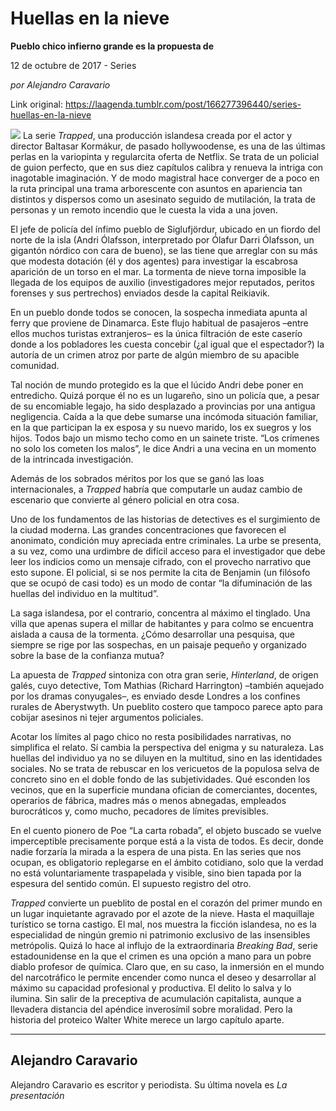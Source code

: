 # Huellas en la nieve

**Pueblo chico infierno grande es la propuesta de**

12 de octubre de 2017 - Series

_por Alejandro Caravario_

Link original: https://laagenda.tumblr.com/post/166277396440/series-huellas-en-la-nieve

![](https://64.media.tumblr.com/2561f2264001c6c842d6a9042bf2423e/tumblr_inline_pjzvpjfDuQ1t6q87u_500.jpg)
La serie *Trapped*, una producción islandesa creada por el actor y director Baltasar Kormákur, de pasado hollywoodense, es una de las últimas perlas en la variopinta y regularcita oferta de Netflix. Se trata de un policial de guion perfecto, que en sus diez capítulos calibra y renueva la intriga con inagotable imaginación. Y de modo magistral hace converger de a poco en la ruta principal una trama arborescente con asuntos en apariencia tan distintos y dispersos como un asesinato seguido de mutilación, la trata de personas y un remoto incendio que le cuesta la vida a una joven. 

El jefe de policía del ínfimo pueblo de Siglufjördur, ubicado en un fiordo del norte de la isla (Andri Ólafsson, interpretado por Ólafur Darri Ólafsson, un gigantón nórdico con cara de bueno), se las tiene que arreglar con su más que modesta dotación (él y dos agentes) para investigar la escabrosa aparición de un torso en el mar. La tormenta de nieve torna imposible la llegada de los equipos de auxilio (investigadores mejor reputados, peritos forenses y sus pertrechos) enviados desde la capital Reikiavik. 

En un pueblo donde todos se conocen, la sospecha inmediata apunta al ferry que proviene de Dinamarca. Este flujo habitual de pasajeros –entre ellos muchos turistas extranjeros– es la única filtración de este caserío donde a los pobladores les cuesta concebir (¿al igual que el espectador?) la autoría de un crimen atroz por parte de algún miembro de su apacible comunidad. 

Tal noción de mundo protegido es la que el lúcido Andri debe poner en entredicho. Quizá porque él no es un lugareño, sino un policía que, a pesar de su encomiable legajo, ha sido desplazado a provincias por una antigua negligencia. Caída a la que debe sumarse una incómoda situación familiar, en la que participan la ex esposa y su nuevo marido, los ex suegros y los hijos. Todos bajo un mismo techo como en un sainete triste. “Los crímenes no solo los cometen los malos”, le dice Andri a una vecina en un momento de la intrincada investigación. 

Además de los sobrados méritos por los que se ganó las loas internacionales, a *Trapped* habría que computarle un audaz cambio de escenario que convierte al género policial en otra cosa. 

Uno de los fundamentos de las historias de detectives es el surgimiento de la ciudad moderna. Las grandes concentraciones que favorecen el anonimato, condición muy apreciada entre criminales. La urbe se presenta, a su vez, como una urdimbre de difícil acceso para el investigador que debe leer los indicios como un mensaje cifrado, con el provecho narrativo que esto supone. El policial, si se nos permite la cita de Benjamin (un filósofo que se ocupó de casi todo) es un modo de contar “la difuminación de las huellas del individuo en la multitud”.


La saga islandesa, por el contrario, concentra al máximo el tinglado. Una villa que apenas supera el millar de habitantes y para colmo se encuentra aislada a causa de la tormenta. ¿Cómo desarrollar una pesquisa, que siempre se rige por las sospechas, en un paisaje pequeño y organizado sobre la base de la confianza mutua? 

La apuesta de *Trapped* sintoniza con otra gran serie, *Hinterland*, de origen galés, cuyo detective, Tom Mathias (Richard Harrington) –también aquejado por los dramas conyugales–, es enviado desde Londres a los confines rurales de Aberystwyth. Un pueblito costero que tampoco parece apto para cobijar asesinos ni tejer argumentos policiales. 

Acotar los límites al pago chico no resta posibilidades narrativas, no simplifica el relato. Sí cambia la perspectiva del enigma y su naturaleza. Las huellas del individuo ya no se diluyen en la multitud, sino en las identidades sociales. No se trata de rebuscar en los vericuetos de la populosa selva de concreto sino en el doble fondo de las subjetividades. Qué esconden los vecinos, que en la superficie mundana ofician de comerciantes, docentes, operarios de fábrica, madres más o menos abnegadas, empleados burocráticos y, como mucho, pecadores de límites previsibles. 

En el cuento pionero de Poe “La carta robada”, el objeto buscado se vuelve imperceptible precisamente porque está a la vista de todos. Es decir, donde nadie forzaría la mirada a la espera de una pista. En las series que nos ocupan, es obligatorio replegarse en el ámbito cotidiano, solo que la verdad no está voluntariamente traspapelada y visible, sino bien tapada por la espesura del sentido común. El supuesto registro del otro. 

*Trapped* convierte un pueblito de postal en el corazón del primer mundo en un lugar inquietante agravado por el azote de la nieve. Hasta el maquillaje turístico se torna castigo. El mal, nos muestra la ficción islandesa, no es la especialidad de ningún gremio ni patrimonio exclusivo de las insensibles metrópolis. Quizá lo hace al influjo de la extraordinaria *Breaking Bad*, serie estadounidense en la que el crimen es una opción a mano para un pobre diablo profesor de química. Claro que, en su caso, la inmersión en el mundo del narcotráfico le permite encender como nunca el deseo y desarrollar al máximo su capacidad profesional y productiva. El delito lo salva y lo ilumina. Sin salir de la preceptiva de acumulación capitalista, aunque a llevadera distancia del apéndice inverosímil sobre moralidad. Pero la historia del proteico Walter White merece un largo capítulo aparte. 

  




---

Alejandro Caravario
-------------------

 Alejandro Caravario es escritor y periodista. Su última novela es *La presentación*


